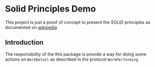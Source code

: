 # Solid Principles Demo

This project is just a proof of concept to present the SOLID principles as documented on [wikipedia](https://en.wikipedia.org/wiki/SOLID)

## Introduction
The responsibility of the this package is provide a way for doing some actions on `WorkDetail` as described in the protocol `WorkPerforming`


